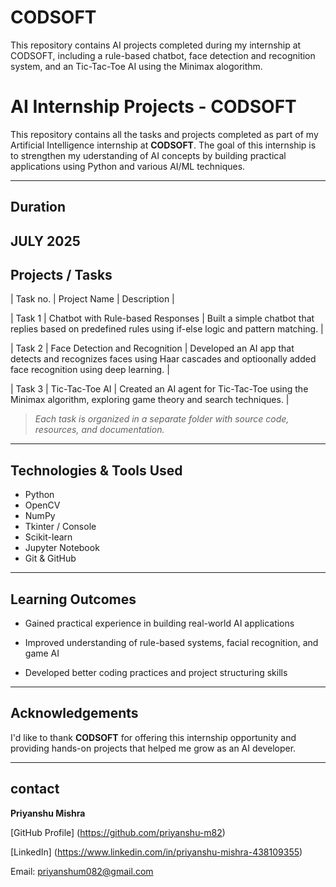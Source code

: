 # CODSOFT
This repository contains AI projects completed during my internship at CODSOFT, including a rule-based chatbot, face detection and recognition system, and an Tic-Tac-Toe AI using the Minimax alogorithm.

# AI Internship Projects - CODSOFT

This repository contains all the tasks and projects completed as part of my Artificial Intelligence internship at **CODSOFT**. The goal of this internship is to strengthen my uderstanding of AI concepts by building practical applications using Python and various AI/ML techniques.

---
## Duration
**JULY 2025**
---

## Projects / Tasks

| Task no. | Project Name | Description |

| Task 1 | Chatbot with Rule-based Responses | Built a simple chatbot that replies based on predefined rules using if-else logic and pattern matching. |

| Task 2 | Face Detection and Recognition | Developed an AI app that detects and recognizes faces using Haar cascades and optioonally added face recognition using deep learning. |

| Task 3 | Tic-Tac-Toe AI | Created an AI agent for Tic-Tac-Toe using the Minimax algorithm, exploring game theory and search techniques. |

> *Each task is organized in a separate folder with source code, resources, and documentation.*

---

## Technologies & Tools Used

- Python
- OpenCV
- NumPy
- Tkinter / Console
- Scikit-learn
- Jupyter Notebook
- Git & GitHub

---

## Learning Outcomes

- Gained practical experience in building real-world AI applications 

- Improved understanding of rule-based systems, facial recognition, and game AI

- Developed better coding practices and project structuring skills

---

## Acknowledgements

I'd like to thank **CODSOFT** for offering this internship opportunity and providing hands-on projects that helped me grow as an AI developer.

---

## contact

**Priyanshu Mishra**

[GitHub Profile] (https://github.com/priyanshu-m82)

[LinkedIn] (https://www.linkedin.com/in/priyanshu-mishra-438109355)

Email: priyanshum082@gmail.com
